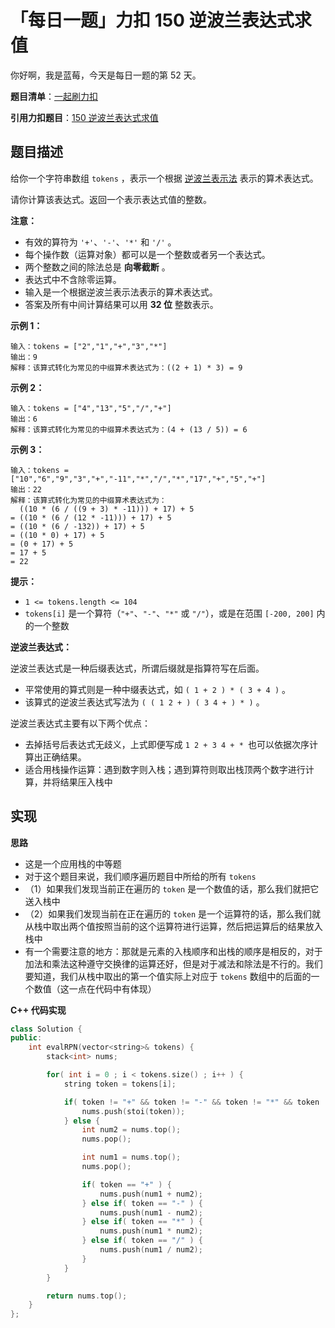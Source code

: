 # 「每日一题」力扣 150 逆波兰表达式求值

你好啊，我是蓝莓，今天是每日一题的第 52 天。

**题目清单**：[一起刷力扣](https://blueberry-universe.cn/lc/index.html)

**引用力扣题目**：[150 逆波兰表达式求值](https://leetcode.cn/problems/evaluate-reverse-polish-notation/description/)





## 题目描述

给你一个字符串数组 `tokens` ，表示一个根据 [逆波兰表示法](https://baike.baidu.com/item/逆波兰式/128437) 表示的算术表达式。

请你计算该表达式。返回一个表示表达式值的整数。

**注意：**

- 有效的算符为 `'+'`、`'-'`、`'*'` 和 `'/'` 。
- 每个操作数（运算对象）都可以是一个整数或者另一个表达式。
- 两个整数之间的除法总是 **向零截断** 。
- 表达式中不含除零运算。
- 输入是一个根据逆波兰表示法表示的算术表达式。
- 答案及所有中间计算结果可以用 **32 位** 整数表示。

 

**示例 1：**

```
输入：tokens = ["2","1","+","3","*"]
输出：9
解释：该算式转化为常见的中缀算术表达式为：((2 + 1) * 3) = 9
```

**示例 2：**

```
输入：tokens = ["4","13","5","/","+"]
输出：6
解释：该算式转化为常见的中缀算术表达式为：(4 + (13 / 5)) = 6
```

**示例 3：**

```
输入：tokens = ["10","6","9","3","+","-11","*","/","*","17","+","5","+"]
输出：22
解释：该算式转化为常见的中缀算术表达式为：
  ((10 * (6 / ((9 + 3) * -11))) + 17) + 5
= ((10 * (6 / (12 * -11))) + 17) + 5
= ((10 * (6 / -132)) + 17) + 5
= ((10 * 0) + 17) + 5
= (0 + 17) + 5
= 17 + 5
= 22
```

 

**提示：**

- `1 <= tokens.length <= 104`
- `tokens[i]` 是一个算符（`"+"`、`"-"`、`"*"` 或 `"/"`），或是在范围 `[-200, 200]` 内的一个整数

 

**逆波兰表达式：**

逆波兰表达式是一种后缀表达式，所谓后缀就是指算符写在后面。

- 平常使用的算式则是一种中缀表达式，如 `( 1 + 2 ) * ( 3 + 4 )` 。
- 该算式的逆波兰表达式写法为 `( ( 1 2 + ) ( 3 4 + ) * )` 。

逆波兰表达式主要有以下两个优点：

- 去掉括号后表达式无歧义，上式即便写成 `1 2 + 3 4 + * `也可以依据次序计算出正确结果。
- 适合用栈操作运算：遇到数字则入栈；遇到算符则取出栈顶两个数字进行计算，并将结果压入栈中



## 实现

**思路**

- 这是一个应用栈的中等题
- 对于这个题目来说，我们顺序遍历题目中所给的所有 `tokens` 
- （1）如果我们发现当前正在遍历的 `token` 是一个数值的话，那么我们就把它送入栈中
- （2）如果我们发现当前在正在遍历的 `token` 是一个运算符的话，那么我们就从栈中取出两个值按照当前的这个运算符进行运算，然后把运算后的结果放入栈中
- 有一个需要注意的地方：那就是元素的入栈顺序和出栈的顺序是相反的，对于加法和乘法这种遵守交换律的运算还好，但是对于减法和除法是不行的。我们要知道，我们从栈中取出的第一个值实际上对应于 `tokens` 数组中的后面的一个数值（这一点在代码中有体现）





**C++ 代码实现**

```c++
class Solution {
public:
    int evalRPN(vector<string>& tokens) {
        stack<int> nums;

        for( int i = 0 ; i < tokens.size() ; i++ ) {
            string token = tokens[i];

            if( token != "+" && token != "-" && token != "*" && token != "/" ) {
                nums.push(stoi(token));
            } else {
                int num2 = nums.top();
                nums.pop();

                int num1 = nums.top();
                nums.pop();

                if( token == "+" ) {
                    nums.push(num1 + num2);
                } else if( token == "-" ) {
                    nums.push(num1 - num2);
                } else if( token == "*" ) {
                    nums.push(num1 * num2);
                } else if( token == "/" ) {
                    nums.push(num1 / num2);
                }
            }     
        }

        return nums.top();
    }
};
```

